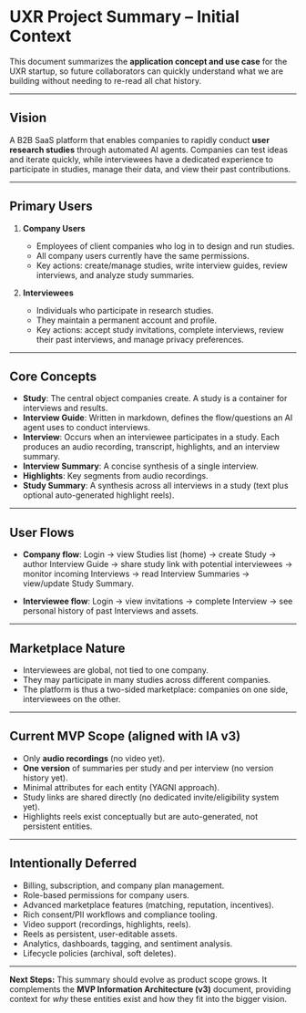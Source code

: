 # UXR Project Summary – Initial Context

This document summarizes the **application concept and use case** for the UXR startup, so future collaborators can quickly understand what we are building without needing to re-read all chat history.

---

## Vision
A B2B SaaS platform that enables companies to rapidly conduct **user research studies** through automated AI agents. Companies can test ideas and iterate quickly, while interviewees have a dedicated experience to participate in studies, manage their data, and view their past contributions.

---

## Primary Users

1. **Company Users**  
   - Employees of client companies who log in to design and run studies.  
   - All company users currently have the same permissions.  
   - Key actions: create/manage studies, write interview guides, review interviews, and analyze study summaries.

2. **Interviewees**  
   - Individuals who participate in research studies.  
   - They maintain a permanent account and profile.  
   - Key actions: accept study invitations, complete interviews, review their past interviews, and manage privacy preferences.

---

## Core Concepts

- **Study**: The central object companies create. A study is a container for interviews and results.
- **Interview Guide**: Written in markdown, defines the flow/questions an AI agent uses to conduct interviews.
- **Interview**: Occurs when an interviewee participates in a study. Each produces an audio recording, transcript, highlights, and an interview summary.
- **Interview Summary**: A concise synthesis of a single interview.
- **Highlights**: Key segments from audio recordings.
- **Study Summary**: A synthesis across all interviews in a study (text plus optional auto-generated highlight reels).

---

## User Flows

- **Company flow**: Login → view Studies list (home) → create Study → author Interview Guide → share study link with potential interviewees → monitor incoming Interviews → read Interview Summaries → view/update Study Summary.

- **Interviewee flow**: Login → view invitations → complete Interview → see personal history of past Interviews and assets.

---

## Marketplace Nature
- Interviewees are global, not tied to one company.  
- They may participate in many studies across different companies.  
- The platform is thus a two-sided marketplace: companies on one side, interviewees on the other.

---

## Current MVP Scope (aligned with IA v3)
- Only **audio recordings** (no video yet).
- **One version** of summaries per study and per interview (no version history yet).
- Minimal attributes for each entity (YAGNI approach).  
- Study links are shared directly (no dedicated invite/eligibility system yet).
- Highlights reels exist conceptually but are auto-generated, not persistent entities.

---

## Intentionally Deferred
- Billing, subscription, and company plan management.
- Role-based permissions for company users.
- Advanced marketplace features (matching, reputation, incentives).
- Rich consent/PII workflows and compliance tooling.
- Video support (recordings, highlights, reels).
- Reels as persistent, user-editable assets.
- Analytics, dashboards, tagging, and sentiment analysis.
- Lifecycle policies (archival, soft deletes).

---

**Next Steps:** This summary should evolve as product scope grows. It complements the **MVP Information Architecture (v3)** document, providing context for *why* these entities exist and how they fit into the bigger vision.

